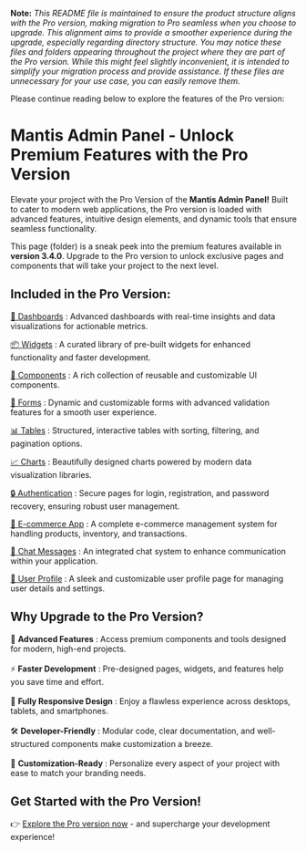 **Note:** _This README file is maintained to ensure the product structure aligns with the Pro version, making migration to Pro seamless when you choose to upgrade. This alignment aims to provide a smoother experience during the upgrade, especially regarding directory structure. You may notice these files and folders appearing throughout the project where they are part of the Pro version. While this might feel slightly inconvenient, it is intended to simplify your migration process and provide assistance. If these files are unnecessary for your use case, you can easily remove them._

Please continue reading below to explore the features of the Pro version:

# Mantis Admin Panel - Unlock Premium Features with the Pro Version

Elevate your project with the Pro Version of the <b>Mantis Admin Panel!</b> Built to cater to modern web applications, the Pro version is loaded with advanced features, intuitive design elements, and dynamic tools that ensure seamless functionality.

This page (folder) is a sneak peek into the premium features available in <b>version 3.4.0</b>. Upgrade to the Pro version to unlock exclusive pages and components that will take your project to the next level.

## Included in the Pro Version:

[🚀 Dashboards](https://mantisdashboard.io/dashboard/default) : Advanced dashboards with real-time insights and data visualizations for actionable metrics.

[📦 Widgets](https://mantisdashboard.io/widget/statistics) : A curated library of pre-built widgets for enhanced functionality and faster development.

[🔧 Components](https://mantisdashboard.io/components-overview/buttons) : A rich collection of reusable and customizable UI components.

[📝 Forms](https://mantisdashboard.io/forms/wizard) : Dynamic and customizable forms with advanced validation features for a smooth user experience.

[📊 Tables](https://mantisdashboard.io/tables/react-table/basic) : Structured, interactive tables with sorting, filtering, and pagination options.

[📈 Charts](https://mantisdashboard.io/charts/apexchart) : Beautifully designed charts powered by modern data visualization libraries.

[🔒 Authentication](https://mantisdashboard.io/auth/login) : Secure pages for login, registration, and password recovery, ensuring robust user management.

[🛒 E-commerce App](https://mantisdashboard.io/apps/e-commerce/products) : A complete e-commerce management system for handling products, inventory, and transactions.

[💬 Chat Messages](https://mantisdashboard.io/apps/chat) : An integrated chat system to enhance communication within your application.

[👤 User Profile](https://mantisdashboard.io/apps/profiles/user/personal) : A sleek and customizable user profile page for managing user details and settings.

## Why Upgrade to the Pro Version?

🚀 <b>Advanced Features</b> : Access premium components and tools designed for modern, high-end projects. <br/><br/>
⚡ <b>Faster Development</b> : Pre-designed pages, widgets, and features help you save time and effort. <br/><br/>
📱 <b>Fully Responsive Design</b> : Enjoy a flawless experience across desktops, tablets, and smartphones. <br/><br/>
🛠 <b>Developer-Friendly</b> : Modular code, clear documentation, and well-structured components make customization a breeze. <br/><br/>
🎨 <b>Customization-Ready</b> : Personalize every aspect of your project with ease to match your branding needs.

## Get Started with the Pro Version!

👉 [Explore the Pro version now](https://codedthemes.com/item/mantis-angular-admin-template/) - and supercharge your development experience!
